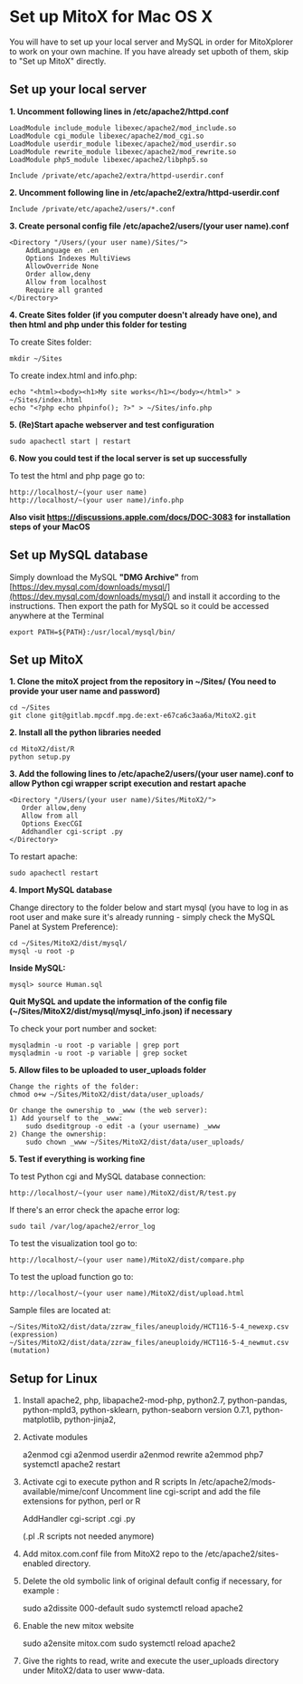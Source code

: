 # Set up MitoX for Mac OS X

You will have to set up your local server and MySQL in order for MitoXplorer to work on your own machine. If you have already set upboth of them, skip to "Set up MitoX" directly.

## Set up your local server

**1. Uncomment following lines in /etc/apache2/httpd.conf**
 
    LoadModule include_module libexec/apache2/mod_include.so  
    LoadModule cgi_module libexec/apache2/mod_cgi.so  
    LoadModule userdir_module libexec/apache2/mod_userdir.so  
    LoadModule rewrite_module libexec/apache2/mod_rewrite.so  
    LoadModule php5_module libexec/apache2/libphp5.so  
 
    Include /private/etc/apache2/extra/httpd-userdir.conf 


**2. Uncomment following line in /etc/apache2/extra/httpd-userdir.conf** 
 
    Include /private/etc/apache2/users/*.conf 
  

**3. Create personal config file /etc/apache2/users/(your user name).conf** 
 
    <Directory "/Users/(your user name)/Sites/"> 
        AddLanguage en .en
        Options Indexes MultiViews
        AllowOverride None
        Order allow,deny
        Allow from localhost
        Require all granted
    </Directory> 
  
   
**4. Create Sites folder (if you computer doesn't already have one), and then html and php under this folder for testing** 

To create Sites folder:
    
    mkdir ~/Sites
    
To create index.html and info.php:
    
    echo "<html><body><h1>My site works</h1></body></html>" > ~/Sites/index.html   
    echo "<?php echo phpinfo(); ?>" > ~/Sites/info.php
 
**5. (Re)Start apache webserver and test configuration** 
 
    sudo apachectl start | restart

**6. Now you could test if the local server is set up successfully**

To test the html and php page go to:

    http://localhost/~(your user name)
    http://localhost/~(your user name)/info.php 
 
**Also visit https://discussions.apple.com/docs/DOC-3083 for installation steps of your MacOS**



## Set up MySQL database

Simply download the MySQL **"DMG Archive"** from [https://dev.mysql.com/downloads/mysql/](https://dev.mysql.com/downloads/mysql/) and install it according to the instructions. Then export the path for MySQL so it could be accessed anywhere at the Terminal

    export PATH=${PATH}:/usr/local/mysql/bin/



## Set up MitoX
 
**1. Clone the mitoX project from the repository in ~/Sites/ (You need to provide your user name and password)** 
	
    cd ~/Sites
    git clone git@gitlab.mpcdf.mpg.de:ext-e67ca6c3aa6a/MitoX2.git


**2. Install all the python libraries needed**
	
    cd MitoX2/dist/R
    python setup.py
	
	
**3. Add the following lines to /etc/apache2/users/(your user name).conf to allow Python cgi wrapper script execution and restart apache** 
    
    <Directory "/Users/(your user name)/Sites/MitoX2/">
       Order allow,deny
       Allow from all
       Options ExecCGI
       Addhandler cgi-script .py
    </Directory>

To restart apache: 
    
    sudo apachectl restart
    

**4. Import MySQL database**

Change directory to the folder below and start mysql (you have to log in as root user and make sure it's already running - simply check the MySQL Panel at System Preference):

    cd ~/Sites/MitoX2/dist/mysql/
    mysql -u root -p

**Inside MySQL:**
    
    mysql> source Human.sql
    
**Quit MySQL and update the information of the config file (~/Sites/MitoX2/dist/mysql/mysql_info.json) if necessary**

To check your port number and socket:
    
    mysqladmin -u root -p variable | grep port
    mysqladmin -u root -p variable | grep socket
    
    
**5. Allow files to be uploaded to user_uploads folder**
    
    Change the rights of the folder:
    chmod o+w ~/Sites/MitoX2/dist/data/user_uploads/
    
    Or change the ownership to _www (the web server):
    1) Add yourself to the _www:
        sudo dseditgroup -o edit -a (your username) _www
    2) Change the ownership:
        sudo chown _www ~/Sites/MitoX2/dist/data/user_uploads/
 
 
**5. Test if everything is working fine**

To test Python cgi and MySQL database connection:
    
    http://localhost/~(your user name)/MitoX2/dist/R/test.py

If there's an error check the apache error log:
    
    sudo tail /var/log/apache2/error_log
    
To test the visualization tool go to: 

    http://localhost/~(your user name)/MitoX2/dist/compare.php
    
To test the upload function go to:

    http://localhost/~(your user name)/MitoX2/dist/upload.html

Sample files are located at:

	~/Sites/MitoX2/dist/data/zzraw_files/aneuploidy/HCT116-5-4_newexp.csv (expression)
	~/Sites/MitoX2/dist/data/zzraw_files/aneuploidy/HCT116-5-4_newmut.csv (mutation)
	


## Setup for Linux

1. Install apache2, php, libapache2-mod-php, python2.7, python-pandas, python-mpld3, python-sklearn, python-seaborn version 0.7.1, python-matplotlib, python-jinja2,  
2. Activate modules 

	a2enmod cgi
	a2enmod userdir
	a2enmod rewrite
	a2emmod php7
	systemctl apache2 restart

3. Activate cgi to execute python and R scripts
	In /etc/apache2/mods-available/mime/conf
	Uncomment line cgi-script and add the file extensions for python, perl or R
	
	AddHandler cgi-script .cgi .py 
	
	(.pl .R scripts not needed anymore)

4. Add mitox.com.conf file from MitoX2 repo to the /etc/apache2/sites-enabled directory.
5. Delete the old symbolic link of original default config if necessary, for example :
	
	sudo a2dissite 000-default
	sudo systemctl reload apache2	

6. Enable the new mitox website
	
	sudo a2ensite mitox.com
	sudo systemctl reload apache2

7. Give the rights to read, write and execute the user_uploads directory under MitoX2/data to user www-data. 
